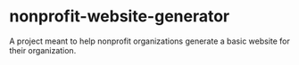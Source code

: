# nonprofit-website-generator
A project meant to help nonprofit organizations generate a basic website for their organization.

